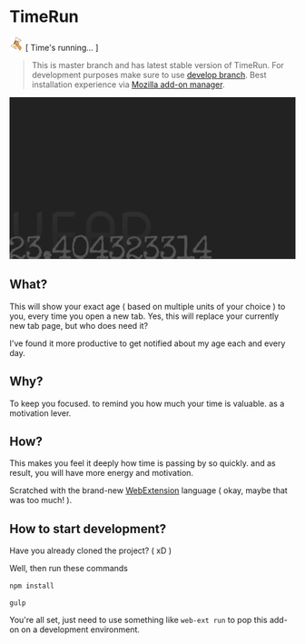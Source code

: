 # TimeRun
![icon](icon/timeRun-24.png) [ Time's running... ]

> This is master branch and has latest stable version of TimeRun. For development purposes make sure to use [develop branch](../tree/develop). Best installation experience via [Mozilla add-on manager](https://addons.mozilla.org/firefox/addon/timerun/).

![screenshot](image/screenshot.png)

## What?

This will show your exact age ( based on multiple units of your choice ) to you, every time you open a new tab. Yes, this will replace your currently new tab page, but who does need it?

I've found it more productive to get notified about my age each and every day.

## Why?

To keep you focused. to remind you how much your time is valuable. as a motivation lever.

## How?

This makes you feel it deeply how time is passing by so quickly. and as result, you will have more energy and motivation.

Scratched with the brand-new [WebExtension](https://developer.mozilla.org/en-US/docs/Mozilla/Add-ons/WebExtensions) language ( okay, maybe that was too much! ).

## How to start development?

Have you already cloned the project? ( xD )

Well, then run these commands

```
npm install
```

```
gulp
```

You're all set, just need to use something like `web-ext run` to pop this add-on on a development environment.

